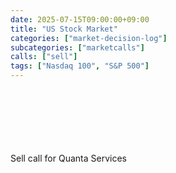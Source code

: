 ```yaml
---
date: 2025-07-15T09:00:00+09:00
title: "US Stock Market"
categories: ["market-decision-log"]
subcategories: ["marketcalls"]
calls: ["sell"]
tags: ["Nasdaq 100", "S&P 500"]
---
```

<br><br><br><br><br><br>
Sell call for Quanta Services